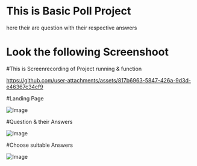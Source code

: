 # This is Basic Poll Project
here their are question with their respective answers
# Look the following Screenshoot

#This is Screenrecording of Project running & function

https://github.com/user-attachments/assets/817b6963-5847-426a-9d3d-e46367c34cf9

#Landing Page

![Image](https://github.com/user-attachments/assets/26dc83fd-dc67-49a3-a51a-d8460192464c)

#Question & their Answers


![Image](https://github.com/user-attachments/assets/27dada5a-61e7-4ff7-980d-cf6045ac8584)

#Choose suitable Answers


![Image](https://github.com/user-attachments/assets/27dada5a-61e7-4ff7-980d-cf6045ac8584)



